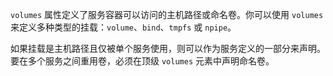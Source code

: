 `volumes` 属性定义了服务容器可以访问的主机路径或命名卷。你可以使用 `volumes` 来定义多种类型的挂载：`volume`、`bind`、`tmpfs` 或 `npipe`。

如果挂载是主机路径且仅被单个服务使用，则可以作为服务定义的一部分来声明。要在多个服务之间重用卷，必须在顶级 `volumes` 元素中声明命名卷。